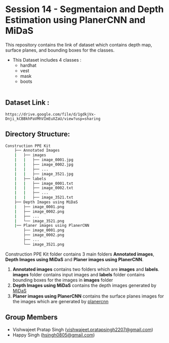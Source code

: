 # Session 14 - Segmentaion and Depth Estimation using PlanerCNN and MiDaS

This repository contains the link of dataset which contains depth map, surface planes, and bounding boxes for the classes.

- This Dataset includes 4 classes :<br>
    - hardhat<br>
    - vest<br>
    - mask<br>
    - boots<br><br>

## Dataset Link :

    https://drive.google.com/file/d/1gdkjVx-Dnji_kCBBkhPaVMhVImEuXZaU/view?usp=sharing

## Directory Structure:


```bash
Construction PPE Kit
    ├── Annotated Images
    |   ├── images
    |   |   ├── image_0001.jpg
    |   |   ├── image_0002.jpg
    |   |   ├── ...
    |   |   ├── image_3521.jpg
    |   ├── labels
    |   |   ├── image_0001.txt
    |   |   ├── image_0002.txt
    |   |   ├── ...
    |   |   ├── image_3521.txt
    ├── Depth Images using MiDaS
    |   ├── image_0001.png
    |   ├── image_0002.png
    |   ├── ...
    |   └── image_3521.png
    |── Planer images using PlanerCNN
        ├── image_0001.png
        ├── image_0002.png
        ├── ...
        └── image_3521.png    
```

Construction PPE Kit folder contains 3 main folders <b>Annotated images</b>, <b>Depth Images using MiDaS</b> and <b>Planer images using PlanerCNN</b>.
1. <b>Annotated images</b> contains two folders which are <b>images</b> and <b>labels</b>. <b>images</b> folder contains input images and <b>labels</b> folder contains bounding boxes for the images in <b>images</b> folder
2. <b>Depth Images using MiDaS</b> contains the depth images generated by [MiDaS](https://github.com/intel-isl/MiDaS)
3. <b>Planer images using PlanerCNN</b> contains the surface planes images for the images which are generated by [planercnn](https://github.com/NVlabs/planercnn)

## Group Members
- Vishwajeet Pratap Singh (vishwajeet.pratapsingh2207@gmail.com)
- Happy Singh (hsingh0805@gmail.com)
